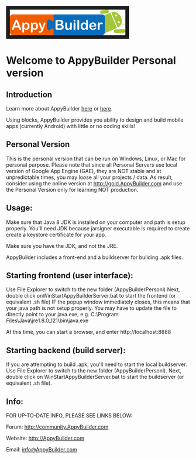 <img src="https://github.com/Kanishka-Developer/AppyBuilderPersonal/blob/patch-1/logo.png" alt="AppyBuilder" width="316" height="70" border="10" />

# Welcome to AppyBuilder Personal version

## Introduction

Learn more about AppyBuilder [here](http://help.AppyBuilder.com) or [here](http://community.AppyBuilder.com).

Using blocks, AppyBuilder provides you ability to design and build mobile apps (currently Android) with little or no coding skills!
<img src="https://help.appybuilder.com/assets/tutRatingBar3.png" alt="" />

## Personal Version
This is the personal version that can be run on Windows, Linux, or Mac for personal purpose.
Please note that since all Personal Servers use local version of Google App Engine (GAE), they are NOT stable and at unpredictable times, you may loose all your projects / data. As result, consider using the online version at http://gold.AppyBuilder.com and use the Personal Version only for learning NOT production.

## Usage:
Make sure that Java 8 JDK is installed on your computer and path is setup properly.
You'll need JDK because jarsigner executable is required to create create a keystore certificate for your app.

Make sure you have the JDK, and not the JRE.

AppyBuilder includes a front-end and a buildserver for building .apk files.

## Starting frontend (user interface):
Use File Explorer to switch to the new folder (AppyBuilderPersonl)
Next, double click onWinStartAppyBuilderServer.bat to start the frontend (or equivalent .sh file)
  IF the popup window immediately closes, this means that your java path is not setup properly.
    You may have to update the file to directly point to your java.exe; e.g.
    C:\Program Files\Java\jre1.8.0_121\bin\java.exe
    
  At this time, you can start a browser, and enter http://localhost:8888 

## Starting backend (build server):
If you are attempting to build .apk, you'll need to start the local buildserver.
Use File Explorer to switch to the new folder (AppyBuilderPersonl).
Next, double click on WinStartAppyBuilderServer.bat to start the buildserver (or equivalent .sh file).


## Info:
FOR UP-TO-DATE INFO, PLEASE SEE LINKS BELOW:


Forum: http://community.AppyBuilder.com

Website: http://AppyBuilder.com

Email: info@AppyBuilder.com
